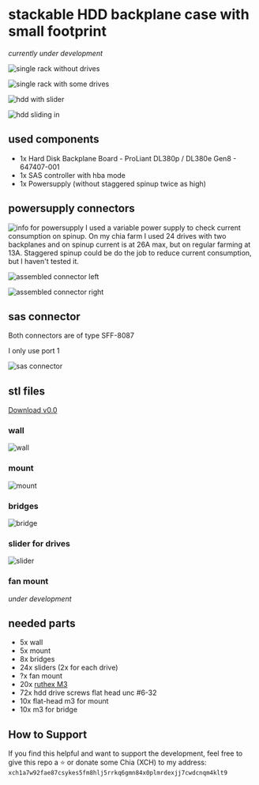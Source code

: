 # stackable HDD backplane case with small footprint

*currently under development*

![single rack without drives](/assets/images/single-rack-without.png)

![single rack with some drives](/assets/images/single-rack-with.png)

![hdd with slider](/assets/images/hdd-with-slider.png)

![hdd sliding in](/assets/images/hdd-sliding-in.png)

## used components
- 1x Hard Disk Backplane Board - ProLiant DL380p / DL380e Gen8 - 647407-001
- 1x SAS controller with hba mode
- 1x Powersupply (without staggered spinup twice as high)

## powersupply connectors
![info for powersupply](/assets/images/powersupply.png)
I used a variable power supply to check current consumption on spinup.
On my chia farm I used 24 drives with two backplanes and on spinup current is at 26A max, but on regular farming at 13A.
Staggered spinup could be do the job to reduce current consumption, but I haven't tested it.

![assembled connector left](/assets/images/power-connector-left.png)

![assembled connector right](/assets/images/power-connector-right.png)

## sas connector

Both connectors are of type SFF-8087

I only use port 1

![sas connector](/assets/images/sas-connectors-sff-8087.png)

## stl files

[Download v0.0](/stl/backplane-case-v0.0.7z)

### wall
![wall](/stl/v0.0/wall-v0.0.1.png)

### mount
![mount](/stl/v0.0/mount-v0.0.1.png)

### bridges
![bridge](/stl/v0.0/bridge-v0.0.1.png)

### slider for drives
![slider](/stl/v0.0/slider-v0.0.1.png)

### fan mount
*under development*

## needed parts
- 5x wall
- 5x mount
- 8x bridges
- 24x sliders (2x for each drive)
- ?x fan mount
- 20x [ruthex M3](https://www.ruthex.de/collections/gewindeeinsatze/products/ruthex-gewindeeinsatz-m3-100-stuck-rx-m3x5-7-messing-gewindebuchsen)
- 72x hdd drive screws flat head unc #6-32
- 10x flat-head m3 for mount
- 10x m3 for bridge

## How to Support

If you find this helpful and want to support the development, feel free to give this repo a ⭐ or donate some Chia (XCH) to my address: `xch1a7w92fae87csykes5fm8hlj5rrkq6gmn84x0plmrdexjj7cwdcnqm4klt9`
